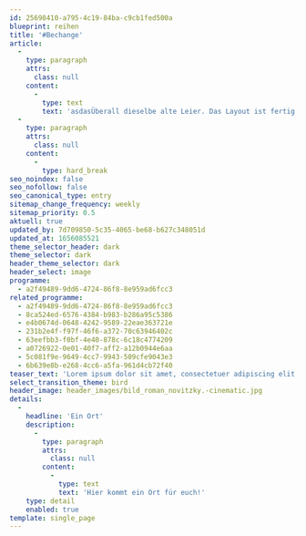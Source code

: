 ```yaml
---
id: 25698410-a795-4c19-84ba-c9cb1fed500a
blueprint: reihen
title: '#Bechange'
article:
  -
    type: paragraph
    attrs:
      class: null
    content:
      -
        type: text
        text: 'asdasÜberall dieselbe alte Leier. Das Layout ist fertig, der Text lässt auf sich warten. Damit das Layout nun nicht nackt im Raume steht und sich klein und leer vorkommt, springe ich ein: der Blindtext. Genau zu diesem Zwecke erschaffen, immer im Schatten meines großen Bruders »Lorem Ipsum«, freue ich mich jedes Mal, wenn Sie ein paar Zeilen lesen. Denn esse est percipi - Sein ist wahrgenommen werden. Und weil Sie nun schon die Güte haben, mich ein paar weitere Sätze lang zu begleiten, möchte ich diese Gelegenheit nutzen, Ihnen nicht nur als Lückenfüller zu dienen, sondern auf etwas hinzuweisen, das es ebenso verdient wahrgenommen zu werden: Webstandards nämlich. Sehen Sie, Webstandards sind das Regelwerk, auf dem Webseiten aufbauen. So gibt es Regeln für HTML, CSS, JavaScript oder auch XML; Worte, die Sie vielleicht schon einmal von Ihrem Entwickler gehört haben. Diese Standards sorgen dafür, dass alle Beteiligten aus einer Webseite den größten Nutzen ziehen. Im Gegensatz zu früheren Webseiten müssen wir zum Beispiel nicht mehr zwei verschiedene Webseiten für den Internet Explorer und einen anderen Browser programmieren. Es reicht eine Seite, die - richtig angelegt - sowohl auf verschiedenen Browsern im Netz funktioniert, aber ebenso gut für den Ausdruck oder die Darstellung auf einem Handy geeignet ist. Wohlgemerkt:'
  -
    type: paragraph
    attrs:
      class: null
    content:
      -
        type: hard_break
seo_noindex: false
seo_nofollow: false
seo_canonical_type: entry
sitemap_change_frequency: weekly
sitemap_priority: 0.5
aktuell: true
updated_by: 7d709850-5c35-4065-be68-b627c348051d
updated_at: 1656085521
theme_selector_header: dark
theme_selector: dark
header_theme_selector: dark
header_select: image
programme:
  - a2f49489-9dd6-4724-86f8-8e959ad6fcc3
related_programme:
  - a2f49489-9dd6-4724-86f8-8e959ad6fcc3
  - 8ca524ed-6576-4384-b983-b286a95c5386
  - e4b0674d-0648-4242-9589-22eae363721e
  - 231b2e4f-f97f-46f6-a372-70c63946402c
  - 63eefbb3-f0bf-4e40-878c-6c18c4774209
  - a0726922-0e01-40f7-aff2-a12b0944e6aa
  - 5c081f9e-9649-4cc7-9943-509cfe9043e3
  - 6b639e8b-e268-4cc6-a5fa-961d4cb72f40
teaser_text: 'Lorem ipsum dolor sit amet, consectetuer adipiscing elit. Aenean commodo ligula eget dolor. Aenean massa. Cum sociis natoque penatibus et magnis dis parturient montes, nascetur ridiculus mus. Donec qu'
select_transition_theme: bird
header_image: header_images/bild_roman_novitzky.-cinematic.jpg
details:
  -
    headline: 'Ein Ort'
    description:
      -
        type: paragraph
        attrs:
          class: null
        content:
          -
            type: text
            text: 'Hier kommt ein Ort für euch!'
    type: detail
    enabled: true
template: single_page
---
```

